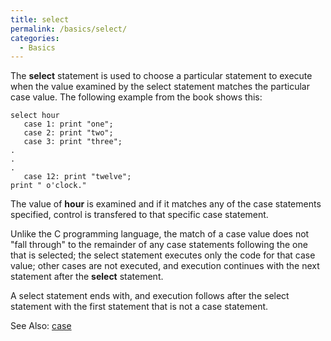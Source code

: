 ```yaml
---
title: select
permalink: /basics/select/
categories: 
  - Basics
---
```


The **select** statement is used to choose a particular statement to
execute when the value examined by the select statement matches the
particular case value. The following example from the book shows this:

    select hour
       case 1: print "one";
       case 2: print "two";
       case 3: print "three";
    .
    .
    .
       case 12: print "twelve";
    print " o'clock."

The value of **hour** is examined and if it matches any of the case
statements specified, control is transfered to that specific case
statement.

Unlike the C programming language, the match of a case value does not
"fall through" to the remainder of any case statements following the one
that is selected; the select statement executes only the code for that
case value; other cases are not executed, and execution continues with
the next statement after the **select** statement.

A select statement ends with, and execution follows after the select
statement with the first statement that is not a case statement.

See Also: [case](/basics/case/)

